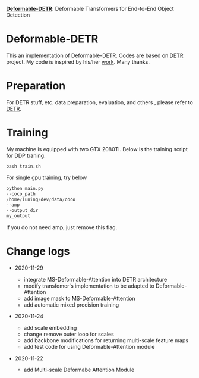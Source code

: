 [**Deformable-DETR**](http://arxiv.org/abs/2010.04159): Deformable Transformers for End-to-End Object Detection


# Deformable-DETR

This an implementation of Deformable-DETR. Codes are based on [DETR](https://github.com/facebookresearch/detr) project.
My code is inspired by his/her [work]( https://github.com/Windaway/Deformable-Attention-for-Deformable-DETR/blob/main/DFMAtt.py). Many thanks.

# Preparation

For DETR stuff, etc. data preparation, evaluation, and others , please refer to 
[DETR](https://github.com/facebookresearch/detr).

# Training

My machine is equipped with two GTX 2080Ti. Below is the training script for DDP traning.
```shell script
bash train.sh
```

For single gpu training, try below

```python
python main.py
--coco_path
/home/luning/dev/data/coco
--amp
--output_dir
my_output
```

If you do not need amp, just remove this flag.

# Change logs
- 2020-11-29
  - integrate MS-Deformable-Attention into DETR architecture
  - modify transfomer's implementation to be adapted to Deformable-Attention
  - add image mask to MS-Deformable-Attention
  - add automatic mixed precision training

- 2020-11-24
  - add scale embedding
  - change remove outer loop for scales
  - add backbone modifications for returning multi-scale feature maps
  - add test code for using Deformable-Attention module

- 2020-11-22 
  
  - add Multi-scale Deformabe Attention Module